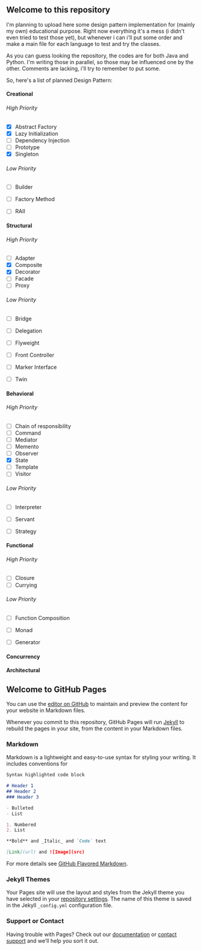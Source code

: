 ## Welcome to this repository
I'm planning to upload here some design pattern implementation for (mainly my own) educational purpose.
Right now everything it's a mess (i didn't even tried to test those yet), but whenever i can i'll put some order and make a main file for each language to test and try the classes.

As you can guess looking the repository, the codes are for both Java and Python. I'm writing those in parallel, so those may be influenced one by the other.
Comments are lacking, i'll try to remember to put some.

So, here's a list of planned Design Pattern:

#### Creational
###### High Priority
- [x] Abstract Factory
- [x] Lazy Initialization
- [ ] Dependency Injection
- [ ] Prototype
- [x] Singleton
###### Low Priority
- [ ] Builder
- [ ] Factory Method
- [ ] RAII


#### Structural
###### High Priority
- [ ] Adapter
- [x] Composite
- [x] Decorator
- [ ] Facade
- [ ] Proxy
###### Low Priority
- [ ] Bridge
- [ ] Delegation
- [ ] Flyweight
- [ ] Front Controller
- [ ] Marker Interface
- [ ] Twin


#### Behavioral
###### High Priority
- [ ] Chain of responsibility
- [ ] Command
- [ ] Mediator
- [ ] Memento
- [ ] Observer
- [x] State
- [ ] Template
- [ ] Visitor
###### Low Priority
- [ ] Interpreter
- [ ] Servant
- [ ] Strategy


#### Functional
###### High Priority
- [ ] Closure
- [ ] Currying
###### Low Priority
- [ ] Function Composition
- [ ] Monad
- [ ] Generator


#### Concurrency
#### Architectural

## Welcome to GitHub Pages

You can use the [editor on GitHub](https://github.com/Maffolandro/Desing-Pattern/edit/master/README.md) to maintain and preview the content for your website in Markdown files.

Whenever you commit to this repository, GitHub Pages will run [Jekyll](https://jekyllrb.com/) to rebuild the pages in your site, from the content in your Markdown files.

### Markdown

Markdown is a lightweight and easy-to-use syntax for styling your writing. It includes conventions for

```markdown
Syntax highlighted code block

# Header 1
## Header 2
### Header 3

- Bulleted
- List

1. Numbered
2. List

**Bold** and _Italic_ and `Code` text

[Link](url) and ![Image](src)
```

For more details see [GitHub Flavored Markdown](https://guides.github.com/features/mastering-markdown/).

### Jekyll Themes

Your Pages site will use the layout and styles from the Jekyll theme you have selected in your [repository settings](https://github.com/Maffolandro/Desing-Pattern/settings). The name of this theme is saved in the Jekyll `_config.yml` configuration file.

### Support or Contact

Having trouble with Pages? Check out our [documentation](https://help.github.com/categories/github-pages-basics/) or [contact support](https://github.com/contact) and we’ll help you sort it out.
